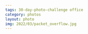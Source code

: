 ```yaml
---
tags: 30-day-photo-challenge office	
category: photos
layout: photo
img: 2022/03/packet_overflow.jpg
---
```

